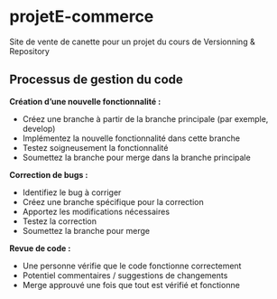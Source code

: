 # projetE-commerce
Site de vente de canette pour un projet du cours de Versionning & Repository


## Processus de gestion du code
**Création d’une nouvelle fonctionnalité :**
- Créez une branche à partir de la branche principale (par exemple, develop)
- Implémentez la nouvelle fonctionnalité dans cette branche
- Testez soigneusement la fonctionnalité
- Soumettez la branche pour merge dans la branche principale

**Correction de bugs :**
- Identifiez le bug à corriger
- Créez une branche spécifique pour la correction
- Apportez les modifications nécessaires
- Testez la correction
- Soumettez la branche pour merge

**Revue de code :**
- Une personne vérifie que le code fonctionne correctement
- Potentiel commentaires / suggestions de changements
- Merge approuvé une fois que tout est vérifié et fonctionne
